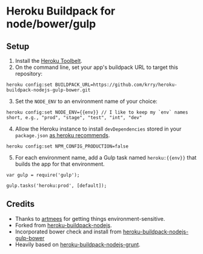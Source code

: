 Heroku Buildpack for node/bower/gulp
====================================

Setup
-----
1. Install the [Heroku Toolbelt](https://toolbelt.heroku.com/).
2. On the command line, set your app's buildpack URL to target this repository:

  ```
  heroku config:set BUILDPACK_URL=https://github.com/krry/heroku-buildpack-nodejs-gulp-bower.git
  ```
3. Set the `NODE_ENV` to an environment name of your choice:

  ```
  heroku config:set NODE_ENV={{env}} // I like to keep my `env` names short, e.g., "prod", "stage", "test", "int", "dev"
  ```
4. Allow the Heroku instance to install `devDependencies` stored in your `package.json` [as heroku recommends](https://devcenter.heroku.com/articles/nodejs-support#customizing-the-build-process).

  ```
  heroku config:set NPM_CONFIG_PRODUCTION=false
  ```
5. For each environment name, add a Gulp task named `heroku:{{env}}` that builds the app for that environment.

  ```
  var gulp = require('gulp');

  gulp.tasks('heroku:prod', [default]);
  ```


Credits
-------
* Thanks to [artmees](https://github.com/artmees) for getting things environment-sensitive.
* Forked from [heroku-buildpack-nodejs](https://github.com/heroku/heroku-buildpack-nodejs).
* Incorporated bower check and install from [heroku-buildpack-nodejs-gulp-bower](https://github.com/davidmfoley/heroku-buildpack-nodejs-gulp-bower)
* Heavily based on [heroku-buildpack-nodejs-grunt](https://github.com/mbuchetics/heroku-buildpack-nodejs-grunt).
